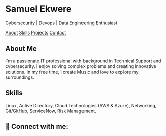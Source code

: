 

<div class="header">
    <h1>Samuel Ekwere</h1>
    <p>Cybersecurity | Devops | Data Engineering Enthusiast</p>
    <div class="nav">
        <a href="#about">About</a>
        <a href="#skills">Skills</a>
        <a href="#projects">Projects</a>
        <a href="#contact">Contact</a>
    </div>
</div>

<div id="about" class="section">
    <h2>About Me</h2>
    <p>I'm a passionate IT professional with background in Technical Support and cybersecurity. I enjoy solving complex problems and creating innovative solutions. In my free time, I create Music and love to explore my surroundings.</p>
</div>

<div id="skills" class="section">
    <h2>Skills</h2>
    <div class="skills">
        <span>Linux,</span>
        <span>Active Directory,</span>
        <span>Cloud Technologies (AWS & Azure),</span>
        <span>Networking,</span>
        <span>Git/GitHub,</span>
        <span>ServiceNow,</span>
        <span>Risk Management,</span>
        <!-- Add more skills as needed -->
    </div>

</div>
<!--
<div id="projects" class="section">
    <h2>👨🏽‍💻Projects</h2>
    <div class="project">
        <h3>Cybersecurity Project: [Project Name]</h3>
        <p>[Brief project description]</p>
        <p>Technologies used: [Tech stack]</p>
        <a href="[GitHub repository link]">GitHub Repo</a>
    </div>
    <div class="project">
        <h3>DevOps Project: [Project Name]</h3>
        <p>[Brief project description]</p>
        <p>Technologies used: [Tech stack]</p>
        <a href="[GitHub repository link]">GitHub Repo</a>
    </div>
      <div class="project">
        <h3>Data Engineering Project: [Project Name]</h3>
        <p>[Brief project description]</p>
        <p>Technologies used: [Tech stack]</p>
        <a href="[GitHub repository link]">GitHub Repo</a>
    <!-- Add more projects as needed -->
</div>

<h2> 🤳 Connect with me:</h2>
<!--
[<img align="left" alt="JoshMadakor | YouTube" width="22px" src="https://cdn.jsdelivr.net/npm/simple-icons@v3/icons/youtube.svg" />][youtube]
[<img align="left" alt="JoshMadakor | Twitter" width="22px" src="https://cdn.jsdelivr.net/npm/simple-icons@v3/icons/twitter.svg" />][twitter]
[<img align="left" alt="JoshMadakor | LinkedIn" width="22px" src="https://cdn.jsdelivr.net/npm/simple-icons@v3/icons/linkedin.svg" />][linkedin]
[<img align="left" alt="JoshMadakor | Instagram" width="22px" src="https://cdn.jsdelivr.net/npm/simple-icons@v3/icons/instagram.svg" />][instagram]

[twitter]: https://twitter.com/joshmadakor
[youtube]: https://www.youtube.com/c/joshmadakor
[instagram]: https://www.instagram.com/joshmadakor/
[linkedin]: https://linkedin.com/in/joshmadakor


</body>
</html>






























### Hi there 👋🏽

<!--
**Blvcksam/Blvcksam** is a ✨ _special_ ✨ repository because its `README.md` (this file) appears on your GitHub profile.

Here are some ideas to get you started:

- 🔭 I’m currently working on ...
- 🌱 I’m currently learning ...
- 👯 I’m looking to collaborate on ...
- 🤔 I’m looking for help with ...
- 💬 Ask me about ...
- 📫 How to reach me: ...
- 😄 Pronouns: ...
- ⚡ Fun fact: ...
-->
